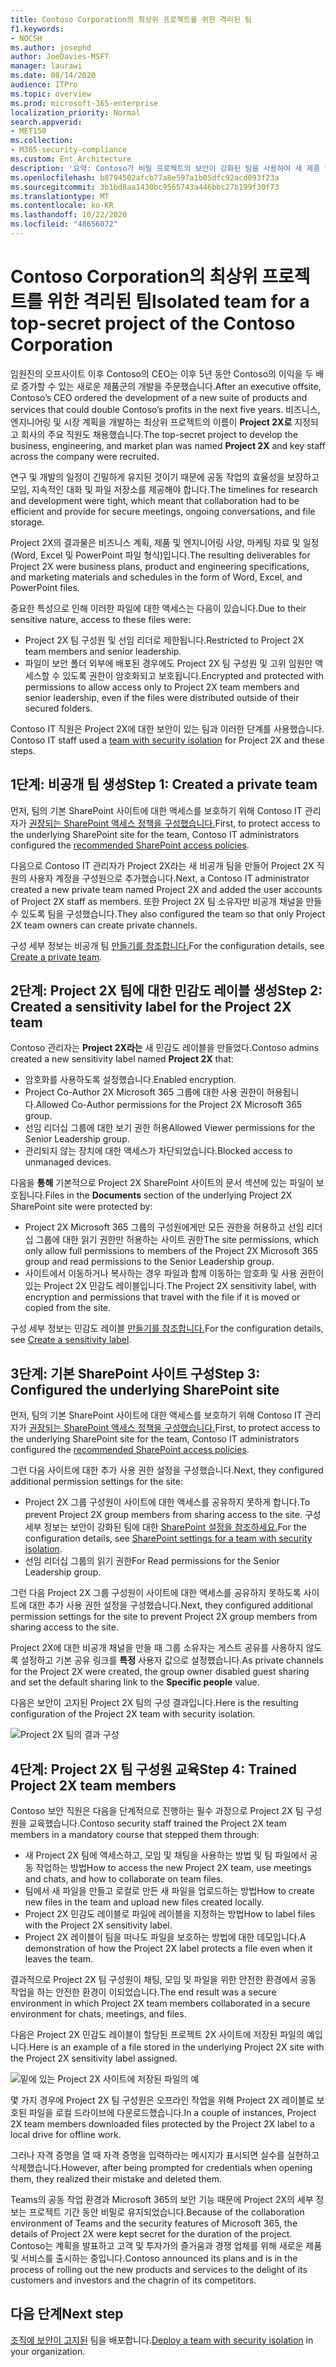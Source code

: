 ```yaml
---
title: Contoso Corporation의 최상위 프로젝트를 위한 격리된 팀
f1.keywords:
- NOCSH
ms.author: josephd
author: JoeDavies-MSFT
manager: laurawi
ms.date: 08/14/2020
audience: ITPro
ms.topic: overview
ms.prod: microsoft-365-enterprise
localization_priority: Normal
search.appverid:
- MET150
ms.collection:
- M365-security-compliance
ms.custom: Ent_Architecture
description: '요약: Contoso가 비밀 프로젝트의 보안이 강화된 팀을 사용하여 새 제품 및 서비스 제품군을 개발하는 방법'
ms.openlocfilehash: b8794502afcb77a8e597a1b05dfc92acd093f23a
ms.sourcegitcommit: 3b1bd8aa1430bc9565743a446bbc27b199f30f73
ms.translationtype: MT
ms.contentlocale: ko-KR
ms.lasthandoff: 10/22/2020
ms.locfileid: "48656072"
---
```

# <a name="isolated-team-for-a-top-secret-project-of-the-contoso-corporation"></a><span data-ttu-id="15f9e-103">Contoso Corporation의 최상위 프로젝트를 위한 격리된 팀</span><span class="sxs-lookup"><span data-stu-id="15f9e-103">Isolated team for a top-secret project of the Contoso Corporation</span></span>

<span data-ttu-id="15f9e-104">임원진의 오프사이트 이후 Contoso의 CEO는 이후 5년 동안 Contoso의 이익을 두 배로 증가할 수 있는 새로운 제품군의 개발을 주문했습니다.</span><span class="sxs-lookup"><span data-stu-id="15f9e-104">After an executive offsite, Contoso’s CEO ordered the development of a new suite of products and services that could double Contoso’s profits in the next five years.</span></span> <span data-ttu-id="15f9e-105">비즈니스, 엔지니어링 및 시장 계획을 개발하는 최상위 프로젝트의 이름이 **Project 2X로** 지정되고 회사의 주요 직원도 채용했습니다.</span><span class="sxs-lookup"><span data-stu-id="15f9e-105">The top-secret project to develop the business, engineering, and market plan was named **Project 2X** and key staff across the company were recruited.</span></span> 

<span data-ttu-id="15f9e-106">연구 및 개발의 일정이 긴밀하게 유지된 것이기 때문에 공동 작업의 효율성을 보장하고 모임, 지속적인 대화 및 파일 저장소를 제공해야 합니다.</span><span class="sxs-lookup"><span data-stu-id="15f9e-106">The timelines for research and development were tight, which meant that collaboration had to be efficient and provide for secure meetings, ongoing conversations, and file storage.</span></span>

<span data-ttu-id="15f9e-107">Project 2X의 결과물은 비즈니스 계획, 제품 및 엔지니어링 사양, 마케팅 자료 및 일정(Word, Excel 및 PowerPoint 파일 형식)입니다.</span><span class="sxs-lookup"><span data-stu-id="15f9e-107">The resulting deliverables for Project 2X were business plans, product and engineering specifications, and marketing materials and schedules in the form of Word, Excel, and PowerPoint files.</span></span> 

<span data-ttu-id="15f9e-108">중요한 특성으로 인해 이러한 파일에 대한 액세스는 다음이 있습니다.</span><span class="sxs-lookup"><span data-stu-id="15f9e-108">Due to their sensitive nature, access to these files were:</span></span>

- <span data-ttu-id="15f9e-109">Project 2X 팀 구성원 및 선임 리더로 제한됩니다.</span><span class="sxs-lookup"><span data-stu-id="15f9e-109">Restricted to Project 2X team members and senior leadership.</span></span>
- <span data-ttu-id="15f9e-110">파일이 보안 폴더 외부에 배포된 경우에도 Project 2X 팀 구성원 및 고위 임원만 액세스할 수 있도록 권한이 암호화되고 보호됩니다.</span><span class="sxs-lookup"><span data-stu-id="15f9e-110">Encrypted and protected with permissions to allow access only to Project 2X team members and senior leadership, even if the files were distributed outside of their secured folders.</span></span>

<span data-ttu-id="15f9e-111">Contoso IT 직원은 Project 2X에 대한 보안이 있는 팀과 이러한 단계를 사용했습니다. [](secure-teams-security-isolation.md)</span><span class="sxs-lookup"><span data-stu-id="15f9e-111">Contoso IT staff used a [team with security isolation](secure-teams-security-isolation.md) for Project 2X and these steps.</span></span>

## <a name="step-1-created-a-private-team"></a><span data-ttu-id="15f9e-112">1단계: 비공개 팀 생성</span><span class="sxs-lookup"><span data-stu-id="15f9e-112">Step 1: Created a private team</span></span>

<span data-ttu-id="15f9e-113">먼저, 팀의 기본 SharePoint 사이트에 대한 액세스를 보호하기 위해 Contoso IT 관리자가 [권장되는 SharePoint 액세스 정책을 구성했습니다.](../security/office-365-security/sharepoint-file-access-policies.md)</span><span class="sxs-lookup"><span data-stu-id="15f9e-113">First, to protect access to the underlying SharePoint site for the team, Contoso IT administrators configured the [recommended SharePoint access policies](../security/office-365-security/sharepoint-file-access-policies.md).</span></span>

<span data-ttu-id="15f9e-114">다음으로 Contoso IT 관리자가 Project 2X라는 새 비공개 팀을 만들어 Project 2X 직원의 사용자 계정을 구성원으로 추가했습니다.</span><span class="sxs-lookup"><span data-stu-id="15f9e-114">Next, a Contoso IT administrator created a new private team named Project 2X and added the user accounts of Project 2X staff as members.</span></span> <span data-ttu-id="15f9e-115">또한 Project 2X 팀 소유자만 비공개 채널을 만들 수 있도록 팀을 구성했습니다.</span><span class="sxs-lookup"><span data-stu-id="15f9e-115">They also configured the team so that only Project 2X team owners can create private channels.</span></span>

<span data-ttu-id="15f9e-116">구성 세부 정보는 비공개 팀 [만들기를 참조합니다.](secure-teams-security-isolation.md#create-a-private-team)</span><span class="sxs-lookup"><span data-stu-id="15f9e-116">For the configuration details, see [Create a private team](secure-teams-security-isolation.md#create-a-private-team).</span></span>

## <a name="step-2-created-a-sensitivity-label-for-the-project-2x-team"></a><span data-ttu-id="15f9e-117">2단계: Project 2X 팀에 대한 민감도 레이블 생성</span><span class="sxs-lookup"><span data-stu-id="15f9e-117">Step 2: Created a sensitivity label for the Project 2X team</span></span>

<span data-ttu-id="15f9e-118">Contoso 관리자는 **Project 2X라는** 새 민감도 레이블을 만들었다.</span><span class="sxs-lookup"><span data-stu-id="15f9e-118">Contoso admins created a new sensitivity label named **Project 2X** that:</span></span>

- <span data-ttu-id="15f9e-119">암호화를 사용하도록 설정했습니다.</span><span class="sxs-lookup"><span data-stu-id="15f9e-119">Enabled encryption.</span></span>
- <span data-ttu-id="15f9e-120">Project Co-Author 2X Microsoft 365 그룹에 대한 사용 권한이 허용됩니다.</span><span class="sxs-lookup"><span data-stu-id="15f9e-120">Allowed Co-Author permissions for the Project 2X Microsoft 365 group.</span></span>
- <span data-ttu-id="15f9e-121">선임 리더십 그룹에 대한 보기 권한 허용</span><span class="sxs-lookup"><span data-stu-id="15f9e-121">Allowed Viewer permissions for the Senior Leadership group.</span></span>
- <span data-ttu-id="15f9e-122">관리되지 않는 장치에 대한 액세스가 차단되었습니다.</span><span class="sxs-lookup"><span data-stu-id="15f9e-122">Blocked access to unmanaged devices.</span></span>

<span data-ttu-id="15f9e-123">다음을 **통해** 기본적으로 Project 2X SharePoint 사이트의 문서 섹션에 있는 파일이 보호됩니다.</span><span class="sxs-lookup"><span data-stu-id="15f9e-123">Files in the **Documents** section of the underlying Project 2X SharePoint site were protected by:</span></span>

- <span data-ttu-id="15f9e-124">Project 2X Microsoft 365 그룹의 구성원에게만 모든 권한을 허용하고 선임 리더십 그룹에 대한 읽기 권한만 허용하는 사이트 권한</span><span class="sxs-lookup"><span data-stu-id="15f9e-124">The site permissions, which only allow full permissions to members of the Project 2X Microsoft 365 group and read permissions to the Senior Leadership group.</span></span>
- <span data-ttu-id="15f9e-125">사이트에서 이동하거나 복사하는 경우 파일과 함께 이동하는 암호화 및 사용 권한이 있는 Project 2X 민감도 레이블입니다.</span><span class="sxs-lookup"><span data-stu-id="15f9e-125">The Project 2X sensitivity label, with encryption and permissions that travel with the file if it is moved or copied from the site.</span></span>

<span data-ttu-id="15f9e-126">구성 세부 정보는 민감도 레이블 [만들기를 참조합니다.](secure-teams-security-isolation.md#create-a-sensitivity-label)</span><span class="sxs-lookup"><span data-stu-id="15f9e-126">For the configuration details, see [Create a sensitivity label](secure-teams-security-isolation.md#create-a-sensitivity-label).</span></span>

## <a name="step-3-configured-the-underlying-sharepoint-site"></a><span data-ttu-id="15f9e-127">3단계: 기본 SharePoint 사이트 구성</span><span class="sxs-lookup"><span data-stu-id="15f9e-127">Step 3: Configured the underlying SharePoint site</span></span>

<span data-ttu-id="15f9e-128">먼저, 팀의 기본 SharePoint 사이트에 대한 액세스를 보호하기 위해 Contoso IT 관리자가 [권장되는 SharePoint 액세스 정책을 구성했습니다.](../security/office-365-security/sharepoint-file-access-policies.md)</span><span class="sxs-lookup"><span data-stu-id="15f9e-128">First, to protect access to the underlying SharePoint site for the team, Contoso IT administrators configured the [recommended SharePoint access policies](../security/office-365-security/sharepoint-file-access-policies.md).</span></span>

<span data-ttu-id="15f9e-129">그런 다음 사이트에 대한 추가 사용 권한 설정을 구성했습니다.</span><span class="sxs-lookup"><span data-stu-id="15f9e-129">Next, they configured additional permission settings for the site:</span></span>

- <span data-ttu-id="15f9e-130">Project 2X 그룹 구성원이 사이트에 대한 액세스를 공유하지 못하게 합니다.</span><span class="sxs-lookup"><span data-stu-id="15f9e-130">To prevent Project 2X group members from sharing access to the site.</span></span> <span data-ttu-id="15f9e-131">구성 세부 정보는 보안이 강화된 팀에 대한 [SharePoint 설정을 참조하세요.](secure-teams-security-isolation.md#sharepoint-settings)</span><span class="sxs-lookup"><span data-stu-id="15f9e-131">For the configuration details, see [SharePoint settings for a team with security isolation](secure-teams-security-isolation.md#sharepoint-settings).</span></span>
- <span data-ttu-id="15f9e-132">선임 리더십 그룹의 읽기 권한</span><span class="sxs-lookup"><span data-stu-id="15f9e-132">For Read permissions for the Senior Leadership group.</span></span>

<span data-ttu-id="15f9e-133">그런 다음 Project 2X 그룹 구성원이 사이트에 대한 액세스를 공유하지 못하도록 사이트에 대한 추가 사용 권한 설정을 구성했습니다.</span><span class="sxs-lookup"><span data-stu-id="15f9e-133">Next, they configured additional permission settings for the site to prevent Project 2X group members from sharing access to the site.</span></span> 

<span data-ttu-id="15f9e-134">Project 2X에 대한 비공개 채널을 만들 때 그룹 소유자는 게스트 공유를 사용하지 않도록 설정하고 기본 공유 링크를 **특정** 사용자 값으로 설정했습니다.</span><span class="sxs-lookup"><span data-stu-id="15f9e-134">As private channels for the Project 2X were created, the group owner disabled guest sharing and set the default sharing link to the **Specific people** value.</span></span>

<span data-ttu-id="15f9e-135">다음은 보안이 고지된 Project 2X 팀의 구성 결과입니다.</span><span class="sxs-lookup"><span data-stu-id="15f9e-135">Here is the resulting configuration of the Project 2X team with security isolation.</span></span>

![Project 2X 팀의 결과 구성](../media/contoso-team-for-top-secret-project.png)

 ## <a name="step-4-trained-project-2x-team-members"></a><span data-ttu-id="15f9e-137">4단계: Project 2X 팀 구성원 교육</span><span class="sxs-lookup"><span data-stu-id="15f9e-137">Step 4: Trained Project 2X team members</span></span>

<span data-ttu-id="15f9e-138">Contoso 보안 직원은 다음을 단계적으로 진행하는 필수 과정으로 Project 2X 팀 구성원을 교육했습니다.</span><span class="sxs-lookup"><span data-stu-id="15f9e-138">Contoso security staff trained the Project 2X team members in a mandatory course that stepped them through:</span></span>

- <span data-ttu-id="15f9e-139">새 Project 2X 팀에 액세스하고, 모임 및 채팅을 사용하는 방법 및 팀 파일에서 공동 작업하는 방법</span><span class="sxs-lookup"><span data-stu-id="15f9e-139">How to access the new Project 2X team, use meetings and chats, and how to collaborate on team files.</span></span>
- <span data-ttu-id="15f9e-140">팀에서 새 파일을 만들고 로컬로 만든 새 파일을 업로드하는 방법</span><span class="sxs-lookup"><span data-stu-id="15f9e-140">How to create new files in the team and upload new files created locally.</span></span>
- <span data-ttu-id="15f9e-141">Project 2X 민감도 레이블로 파일에 레이블을 지정하는 방법</span><span class="sxs-lookup"><span data-stu-id="15f9e-141">How to label files with the Project 2X sensitivity label.</span></span>
- <span data-ttu-id="15f9e-142">Project 2X 레이블이 팀을 떠나도 파일을 보호하는 방법에 대한 데모입니다.</span><span class="sxs-lookup"><span data-stu-id="15f9e-142">A demonstration of how the Project 2X  label protects a file even when it leaves the team.</span></span>

<span data-ttu-id="15f9e-143">결과적으로 Project 2X 팀 구성원이 채팅, 모임 및 파일을 위한 안전한 환경에서 공동 작업을 하는 안전한 환경이 이되었습니다.</span><span class="sxs-lookup"><span data-stu-id="15f9e-143">The end result was a secure environment in which Project 2X team members collaborated in a secure environment for chats, meetings, and files.</span></span>

<span data-ttu-id="15f9e-144">다음은 Project 2X 민감도 레이블이 할당된 프로젝트 2X 사이트에 저장된 파일의 예입니다.</span><span class="sxs-lookup"><span data-stu-id="15f9e-144">Here is an example of a file stored in the underlying Project 2X site with the Project 2X sensitivity label assigned.</span></span>

![밑에 있는 Project 2X 사이트에 저장된 파일의 예](../media/contoso-team-for-top-secret-project-example.png)

<span data-ttu-id="15f9e-146">몇 가지 경우에 Project 2X 팀 구성원은 오프라인 작업을 위해 Project 2X 레이블로 보호된 파일을 로컬 드라이브에 다운로드했습니다.</span><span class="sxs-lookup"><span data-stu-id="15f9e-146">In a couple of instances, Project 2X team members downloaded files protected by the Project 2X label to a local drive for offline work.</span></span> 

<span data-ttu-id="15f9e-147">그러나 자격 증명을 열 때 자격 증명을 입력하라는 메시지가 표시되면 실수를 실현하고 삭제했습니다.</span><span class="sxs-lookup"><span data-stu-id="15f9e-147">However, after being prompted for credentials when opening them, they realized their mistake and deleted them.</span></span>

<span data-ttu-id="15f9e-148">Teams의 공동 작업 환경과 Microsoft 365의 보안 기능 때문에 Project 2X의 세부 정보는 프로젝트 기간 동안 비밀로 유지되었습니다.</span><span class="sxs-lookup"><span data-stu-id="15f9e-148">Because of the collaboration environment of Teams and the security features of Microsoft 365, the details of Project 2X were kept secret for the duration of the project.</span></span> <span data-ttu-id="15f9e-149">Contoso는 계획을 발표하고 고객 및 투자가의 즐거움과 경쟁 업체를 위해 새로운 제품 및 서비스를 출시하는 중입니다.</span><span class="sxs-lookup"><span data-stu-id="15f9e-149">Contoso announced its plans and is in the process of rolling out the new products and services to the delight of its customers and investors and the chagrin of its competitors.</span></span>

## <a name="next-step"></a><span data-ttu-id="15f9e-150">다음 단계</span><span class="sxs-lookup"><span data-stu-id="15f9e-150">Next step</span></span>

<span data-ttu-id="15f9e-151">[조직에 보안이 고지된](secure-teams-security-isolation.md) 팀을 배포합니다.</span><span class="sxs-lookup"><span data-stu-id="15f9e-151">[Deploy a team with security isolation](secure-teams-security-isolation.md) in your organization.</span></span>

